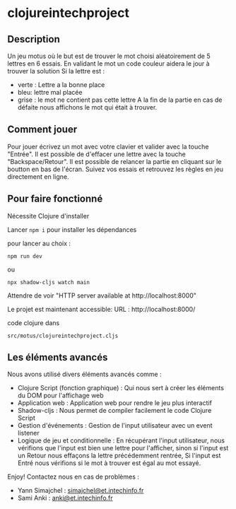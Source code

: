 # clojureintechproject

## Description

Un jeu motus où le but est de trouver le mot choisi aléatoirement de 5 lettres en 6 essais.
En validant le mot un code couleur aidera le jour à trouver la solution
Si la lettre est :
- verte : Lettre a la bonne place
- bleu: lettre mal placée
- grise : le mot ne contient pas cette lettre
A la fin de la partie en cas de défaite nous affichons le mot qui était à trouver.

## Comment jouer

Pour jouer écrivez un mot avec votre clavier et valider avec la touche "Entrée".
Il est possible de d'effacer une lettre avec la touche "Backspace/Retour".
Il est possible de relancer la partie en cliquant sur le boutton en bas de l'écran.
Suivez vos essais et retrouvez les règles en jeu directement en ligne.

## Pour faire fonctionné

Nécessite Clojure d'installer

Lancer `npm i` pour installer les dépendances

pour lancer au choix : 

```
npm run dev
```
ou

```
npx shadow-cljs watch main
```

Attendre de voir  "HTTP server available at http://localhost:8000"

Le projet est maintenant accessible:
    URL : http://localhost:8000/

code clojure dans 
```
src/motus/clojureintechproject.cljs
```

## Les éléments avancés

Nous avons utilisé divers éléments avancés comme : 
- Clojure Script (fonction graphique) : Qui nous sert à créer les éléments du DOM pour l'affichage web
- Application web : Application web pour rendre le jeu plus interactif
- Shadow-cljs : Nous permet de compiler facilement le code Clojure Script
- Gestion d'événements : Gestion de l'input utilisateur avec un event listener
- Logique de jeu et conditionnelle : En récupérant l'input utilisateur, nous vérifions que l'input est bien une lettre pour l'afficher, sinon si l'input est un Retour nous effaçons la lettre précédemment rentrée, Si l'input est Entré nous vérifions si le mot à trouver est égal au mot essayé.


Enjoy!
Contactez nous en cas de problèmes : 
- Yann Simajchel  : simajchel@et.intechinfo.fr
- Sami Anki  : anki@et.intechinfo.fr
